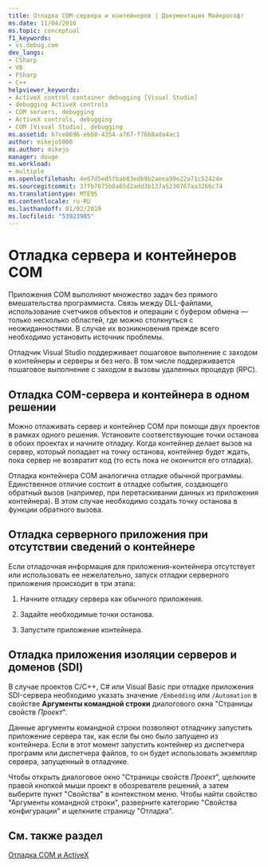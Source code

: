 ```yaml
---
title: Отладка COM-сервера и контейнеров | Документация Майкрософт
ms.date: 11/04/2016
ms.topic: conceptual
f1_keywords:
- vs.debug.com
dev_langs:
- CSharp
- VB
- FSharp
- C++
helpviewer_keywords:
- ActiveX control container debugging [Visual Studio]
- debugging ActiveX controls
- COM servers, debugging
- ActiveX controls, debugging
- COM [Visual Studio], debugging
ms.assetid: b7ce8696-ebb8-4354-a767-f76b8ada4ac1
author: mikejo5000
ms.author: mikejo
manager: douge
ms.workload:
- multiple
ms.openlocfilehash: 4e67d5ed5fbab83edb9b2aeea99e22a71c52424e
ms.sourcegitcommit: 37fb7075b0a65d2add3b137a5230767aa3266c74
ms.translationtype: MTE95
ms.contentlocale: ru-RU
ms.lasthandoff: 01/02/2019
ms.locfileid: "53923985"
---
```

# <a name="com-server-and-container-debugging"></a>Отладка сервера и контейнеров COM
Приложения COM выполняют множество задач без прямого вмешательства программиста. Связь между DLL-файлами, использование счетчиков объектов и операции с буфером обмена — только несколько областей, где можно столкнуться с неожиданностями. В случае их возникновения прежде всего необходимо установить источник проблемы.  
  
 Отладчик Visual Studio поддерживает пошаговое выполнение с заходом в контейнеры и серверы и без него. В том числе поддерживается пошаговое выполнение с заходом в вызовы удаленных процедур (RPC).  
  
##  <a name="BKMK_COMServerandContainerintheSameSolution"></a> Отладка COM-сервера и контейнера в одном решении  
 Можно отлаживать сервер и контейнер COM при помощи двух проектов в рамках одного решения. Установите соответствующие точки останова в обоих проектах и начните отладку. Когда контейнер делает вызов на сервер, который попадает на точку останова, контейнер будет ждать, пока сервер не возвратит код (то есть пока не окончится его отладка).  
  
 Отладка контейнера COM аналогична отладке обычной программы. Единственное отличие состоит в отладке события, создающего обратный вызов (например, при перетаскивании данных из приложения контейнера). В этом случае необходимо создать точку останова в функции обратного вызова.  
  
##  <a name="BKMK_ServerApplicationWithoutContainerInformation"></a> Отладка серверного приложения при отсутствии сведений о контейнере  
 Если отладочная информация для приложения-контейнера отсутствует или использовать ее нежелательно, запуск отладки серверного приложения происходит в три этапа:  
  
1.  Начните отладку сервера как обычного приложения.  
  
2.  Задайте необходимые точки останова.  
  
3.  Запустите приложение контейнера.  
  
##  <a name="BKMK_DebuggingaServerandDomainIsolationSDIApplication"></a> Отладка приложения изоляции серверов и доменов (SDI)  
 В случае проектов C/C++, C# или Visual Basic при отладке приложения SDI-сервера необходимо указать значение `/Embedding` или `/Automation` в свойстве **Аргументы командной строки** диалогового окна "Страницы свойств *Проект*".  
  
 Данные аргументы командной строки позволяют отладчику запустить приложение сервера так, как если бы оно было запущено из контейнера. Если в этот момент запустить контейнер из диспетчера программ или диспетчера файлов, то он будет использовать экземпляр сервера, запущенный в отладчике.  
  
 Чтобы открыть диалоговое окно "Страницы свойств *Проект*", щелкните правой кнопкой мыши проект в обозревателе решений, а затем выберите пункт "Свойства" в контекстном меню. Чтобы найти свойство "Аргументы командной строки", разверните категорию "Свойства конфигурации" и щелкните страницу "Отладка".  
  
## <a name="see-also"></a>См. также раздел  
 [Отладка COM и ActiveX](../debugger/com-and-activex-debugging.md)